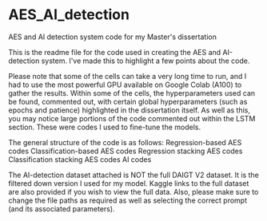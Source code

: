 # AES_AI_detection
AES and AI detection system code for my Master's dissertation

This is the readme file for the code used in creating the AES and AI-detection system. I've made this to highlight a few points about the code.



Please note that some of the cells can take a very long time to run, and I had to use the most powerful GPU available on Google Colab (A100) to gather the results. Within some of the cells, the hyperparameters used can be found, commented out, with certain global hyperparameters (such as epochs and patience) highlighted in the dissertation itself.  As well as this, you may notice large portions of the code commented out within the LSTM section. These were codes I used to fine-tune the models.

The general structure of the code is as follows:
Regression-based AES codes
Classification-based AES codes
Regression stacking AES codes
Classification stacking AES codes
AI codes

The AI-detection dataset attached is NOT the full DAIGT V2 dataset. It is the filtered down version I used for my model. Kaggle links to the full dataset are also provided if you wish to view the full data. Also, please make sure to change the file paths as required as well as selecting the correct prompt (and its associated parameters).
